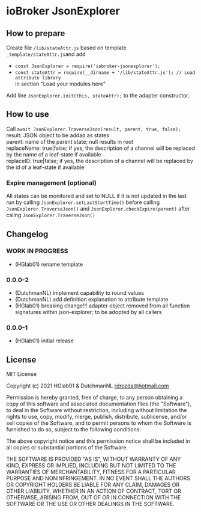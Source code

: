 # ioBroker JsonExplorer

## How to prepare
Create file `/lib/stateAttr.js` based on template `_template/stateAttr.js`and add  
* `const JsonExplorer = require('iobroker-jsonexplorer');`
* `const stateAttr = require(__dirname + '/lib/stateAttr.js'); // Load attribute library`  
in section "Load your modules here"  


Add line `JsonExplorer.init(this, stateAttr);` to the adapter constructor.  

## How to use
Call `await JsonExplorer.TraverseJson(result, parent, true, false);`  
result: JSON object to be addad as states  
parent: name of the parent state; null results in root  
replaceName: true|false; if yes, the description of a channel will be replaced by the name of a leaf-state if available  
replaceID: true|false; if yes, the description of a channel will be replaced by the id of a leaf-state if available  


### Expire management (optional)
All states can be monitored and set to NULL if it is not updated in the last run by calling `JsonExplorer.setLastStartTime()` before calling `JsonExplorer.TraverseJson()` and `JsonExplorer.checkExpire(parent)` after caling `JsonExplorer.TraverseJson()`

## Changelog

<!-- 
Placeholder for release script, not visible in web/admin interface
	### __WORK IN PROGRESS__
	* (Developer) xxxx
-->

### __WORK IN PROGRESS__
* (HGlab01) rename template

### 0.0.0-2
* (DutchmanNL) implement capability to round values 
* (DutchmanNL) add definition explanation to attribute template
* (HGlab01) breaking change!!! adapter object removed from all function signatures within json-explorer; to be adopted by all callers

### 0.0.0-1
* (HGlab01) initial release

## License
MIT License

Copyright (c) 2021 HGlab01 & DutchmanNL <rdrozda@hotmail.com>

Permission is hereby granted, free of charge, to any person obtaining a copy
of this software and associated documentation files (the "Software"), to deal
in the Software without restriction, including without limitation the rights
to use, copy, modify, merge, publish, distribute, sublicense, and/or sell
copies of the Software, and to permit persons to whom the Software is
furnished to do so, subject to the following conditions:

The above copyright notice and this permission notice shall be included in all
copies or substantial portions of the Software.

THE SOFTWARE IS PROVIDED "AS IS", WITHOUT WARRANTY OF ANY KIND, EXPRESS OR
IMPLIED, INCLUDING BUT NOT LIMITED TO THE WARRANTIES OF MERCHANTABILITY,
FITNESS FOR A PARTICULAR PURPOSE AND NONINFRINGEMENT. IN NO EVENT SHALL THE
AUTHORS OR COPYRIGHT HOLDERS BE LIABLE FOR ANY CLAIM, DAMAGES OR OTHER
LIABILITY, WHETHER IN AN ACTION OF CONTRACT, TORT OR OTHERWISE, ARISING FROM,
OUT OF OR IN CONNECTION WITH THE SOFTWARE OR THE USE OR OTHER DEALINGS IN THE
SOFTWARE.
